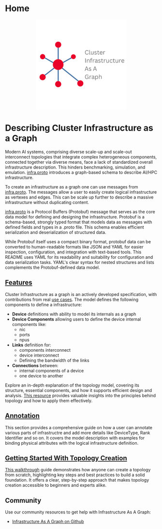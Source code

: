 # Home

<p align=center><img src="images/infra_logo.svg" width="300"></p>

# Describing Cluster Infrastructure as a Graph

Modern AI systems, comprising diverse scale-up and scale-out interconnect topologies that integrate complex heterogeneous components, connected together via diverse means, face a lack of standardized overall infrastructure description. This hinders benchmarking, simulation, and emulation. [infra.proto](https://github.com/Keysight/infrastructure/blob/readme-refactor/keysight_chakra/infra/infra.proto) introduces a graph-based schema to describe AI/HPC infrastructure.

To create an infrastructure as a graph one can use messages from [infra.proto](https://github.com/Keysight/infrastructure/blob/readme-refactor/keysight_chakra/infra/infra.proto). The messages allow a user to easily create logical infrastructure as vertexes and edges. This can be scale up further to describe a massive infrastructure without duplicating content.

[infra.proto](https://github.com/Keysight/infrastructure/blob/readme-refactor/keysight_chakra/infra/infra.proto) is a Protocol Buffers (Protobuf) message that serves as the core data model for defining and designing the infrastructure. Protobuf is a schema-based, strongly typed format that models data as messages with defined fields and types in a .proto file. This schema enables efficient serialization and deserialization of structured data.

While Protobuf itself uses a compact binary format, protobuf data can be converted to human-readable formats like JSON and YAML for easier inspection, configuration, and integration with text-based tools. This README uses YAML for its readability and suitability for configuration and data serialization tasks. YAML's clear syntax for nested structures and lists complements the Protobuf-defined data model.

## [Features](model.md)

Cluster Infrastructure as a graph is an actively developed specification, with contributions from real [use cases](/examples/#use-cases). The model defines the following components to define a infrastructure:
<!-- TODO add links from bold items to paragraphs in Model section -->
* **Device** definitions with ability to model its internals as a graph
* **Device Components** allowing users to define the device internal components like:
    - nic
    - ports
    - npus
* **Links** definition for:
    - components interconnect
	- device interconnect
    - Defining the bandwidth of the links
* **Connections** between:
    - internal components of a device
    - one device to another

Explore an in-depth explanation of the topology model, covering its structure, essential components, and how it supports efficient design and analysis. [This resource](model.md) provides valuable insights into the principles behind topology and how to apply them effectively.

## [Annotation](annotate.md)

This section provides a comprehensive guide on how a user can annotate various parts of infrastructre and add more details like DeviceType, Rank Identifier and so on. It covers the model description with examples for binding physical attributes with the logical infrastructure definition.


## [Getting Started With Topology Creation](create.md)

[This walkthrough](create.md) guide demonstrates how anyone can create a topology from scratch, highlighting key steps and best practices to build a solid foundation. It offers a clear, step-by-step approach that makes topology creation accessible to beginners and experts alike.

## Community

Use our community resources to get help with Infrastructure As A Graph:

* [Infrastructure As A Graph on Github](https://github.com/Keysight/infrastructure)
